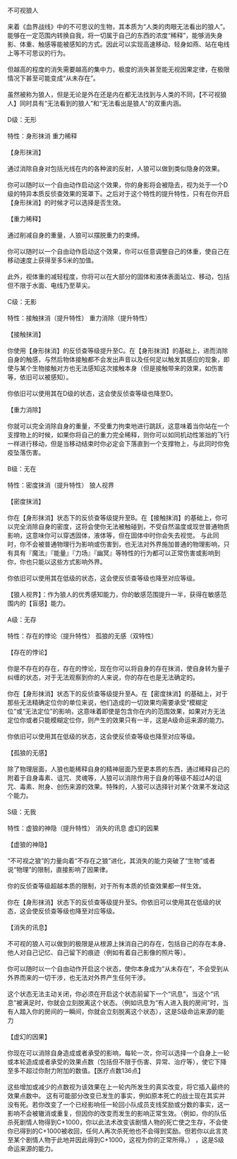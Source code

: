 <title>不可视狼人</title>
<meta name="GENERATOR" content="WinCHM">
<meta http-equiv="Content-Type" content="text/html; charset=gb2312">
<br>不可视狼人
<br>
<br>来着《血界战线》中的不可思议的生物，其本质为“人类的肉眼无法看出的狼人”。能够在一定范围内转换自我，将一切属于自己的东西的浓度“稀释”，能够消失身影、体重、触感等能被感知的方式。因此可以实现高速移动、轻身如燕、站在电线上等不可思议的行为。
<br>
<br>但越高的程度的消失需要越高的集中力，极度的消失甚至能无视因果定律，在极限情况下甚至可能变成“从未存在”。
<br>
<br>虽然被称为狼人，但是无论是外在还是内在都无法找到与人类的不同，【不可视狼人】同时具有“无法看到的狼人”和“无法看出是狼人”的双重内涵。
<br>
<br>D级：无形
<br>
<br>特性：身形抹消 重力稀释
<br>
<br>【身形抹消】
<br>
<br>通过消除自身对包括光线在内的各种波的反射，人狼可以做到类似隐身的效果。
<br>
<br>你可以随时以一个自由动作启动这个效果，你的身影将会被隐去，视为处于一个D级的特异本质反侦查效果的笼罩下。之后对于这个特性的提升特性，只有在你开启【身形抹消】的时候才可以选择是否生效。
<br>
<br>【重力稀释】
<br>
<br>通过削减自身的重量，人狼可以摆脱重力的束缚。
<br>
<br>你可以随时以一个自由动作启动这个效果，你可以任意调整自己的体重，使自己在移动速度上获得至多5米的加值。
<br>
<br>此外，视体重的减轻程度，你将可以在大部分的固体和液体表面站立、移动，包括但不限于水面、电线乃至草尖。
<br>
<br>C级：无影
<br>
<br>特性：接触抹消（提升特性） 重力消除（提升特性）
<br>
<br>【接触抹消】
<br>
<br>你使用【身形抹消】的反侦查等级提升至C。在【身形抹消】的基础上，进而消除自身的触感，与然后物体接触都不会发出声音以及任何足以触发其感应的现象，即使与某个生物接触对方也无法感知这次接触本身（但是接触带来的效果，如伤害等，依旧可以被感知）。
<br>
<br>你依旧可以使用其在D级的状态，这会使反侦查等级也降至D。
<br>
<br>【重力消除】
<br>
<br>你就可以完全消除自身的重量，不受重力拘束地进行跳跃，这意味着当你站在一个支撑物上的时候，如果你将自己的重力完全稀释，则你可以如同机动性笨拙的飞行一样进行移动，但是当移动结束时你必定会下落直到一个支撑物上，与此同时你免疫坠落伤害。
<br>
<br>B级：无在
<br>
<br>特性：密度抹消（提升特性） 狼人视界
<br>
<br>【密度抹消】
<br>
<br>你在【身形抹消】状态下的反侦查等级提升至B。在【接触抹消】的基础上，你可以完全消除自身的密度，这将会使你无法被触碰到，不受自然温度或现世普通物质影响，这意味你可以穿透固体，液体等，但在固体中时你会失去视觉。 与此同时，你不会被普通物理行为影响或伤害到，也无法对外界施加普通的物理影响，只有具有『魔法』『能量』『力场』『幽冥』等特性的行为都可以正常伤害或影响到你，你也只能以这些方式影响外界。
<br>
<br>你依旧可以使用其在低级的状态，这会使反侦查等级也降至对应等级。
<br>
<br>【狼人视界】：作为狼人的优秀感知能力，你的敏感范围提升一半，获得在敏感范围内的【盲感】能力。
<br>
<br>A级：无存
<br>
<br>特性：存在的悖论（提升特性） 孤狼的无感（双特性）
<br>
<br>【存在的悖论】
<br>
<br>你是不存在的存在，存在的悖论，现在你可以将自身的存在抹消，使自身转为量子纠缠的状态，对于无法观察到你的人来说，你的存在也是无法确定的。
<br>
<br>你在【身形抹消】状态下的反侦查等级提升至A。在【密度抹消】的基础上，对于那些无法精确定位你的单位来说，他们造成的一切效果均需要承受“模糊定位”或“无法定位”的影响，这意味着即使是包含你在内的范围效果，如果对方无法定位你或者只能模糊定位你，则产生的效果只有一半，这是A级命运来源的能力。
<br>
<br>你依旧可以使用其在低级的状态，这会使反侦查等级也降至对应等级。
<br>
<br>【孤狼的无感】
<br>
<br>除了物理层面，人狼也能稀释自身的精神层面乃至更本质的东西，通过稀释自己的附着于自身毒素、诅咒、灵魂等，人狼可以消除作用于自身的等级不超过A的诅咒、毒素、附身、创伤来源的效果。特殊的，人狼可以选择针对某个效果不发动这个能力。
<br>
<br>S级：无我
<br>
<br>特性：虚狼的神隐（提升特性） 消失的讯息 虚幻的因果
<br>
<br>【虚狼的神隐】
<br>
<br>“不可视之狼”的力量向着“不存在之狼”进化，其消失的能力突破了“生物”或者说“物理”的限制，直接影响了因果律。
<br>
<br>你的反侦查等级超越本质的限制，对于所有本质的侦查效果都一样生效。
<br>
<br>你在【身形抹消】状态下的反侦查等级提升至S。你依旧可以使用其在低级的状态，这会使反侦查等级也降至对应等级。
<br>
<br>【消失的讯息】
<br>
<br>不可视的狼人可以做到的极限是从根源上抹消自己的存在，包括自己的存在本身、他人对自己记忆、自己留下的痕迹（例如有着自己影像的照片等）。
<br>
<br>你可以随时以一个自由动作开启这个状态，使你本身成为“从未存在”，不会受到从外界而来的一切干涉，也无法对外界产生任何干涉。
<br>
<br>这个状态无法主动关闭，你必须在开启这个状态前留下一个“讯息”，当这个“讯息”被满足时，你就会立刻脱离这个状态。（例如讯息为“有人进入我的房间”时，当有人踏入你的房间的一瞬间，你就会立刻脱离这个状态），这是S级命运来源的能力
<br>
<br>【虚幻的因果】
<br>
<br>你现在可以消除自身造成或者承受的影响，每轮一次，你可以选择一个自身上一轮或本轮造成或者承受的效果点数（包括但不限于伤害、异常、治疗等），使它下降至多不超过你耐力附加的数值。【医疗点数136点】
<br>
<br>这些增加或减少的点数视为该效果在上一轮内所发生的真实改变，将它插入最终的效果点数中。 这有可能部分改变已发生的事实，例如原本死亡的战士现在其实并没有死。若你改变了一个已经影响任一轮回小队成员支线奖励或分数的事实，这一影响不会被辙消或重复，但因你的改变而发生的影响正常生效。（例如，你的队伍杀死剧情人物得到C+1000，你以此法术改变该剧情人物的死亡使之生存，不会使你已得到的C+1000被收回，任何人再次杀死他也不会得到奖励。但若你以此言灵至某个剧情人物于此地并因此得到C+1000，这视为你的正常所得。） ，这是S级命运来源的能力。
<br>
